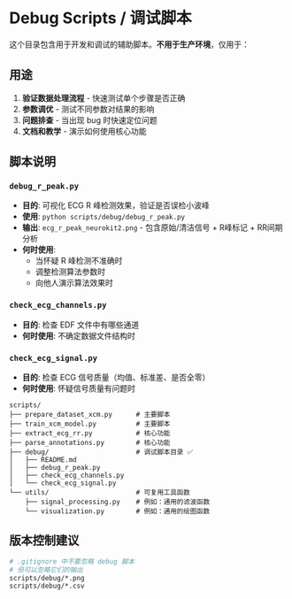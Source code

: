 # Debug Scripts / 调试脚本

这个目录包含用于开发和调试的辅助脚本。**不用于生产环境**，仅用于：

## 用途

1. **验证数据处理流程** - 快速测试单个步骤是否正确
2. **参数调优** - 测试不同参数对结果的影响
3. **问题排查** - 当出现 bug 时快速定位问题
4. **文档和教学** - 演示如何使用核心功能

## 脚本说明

### `debug_r_peak.py`
- **目的**: 可视化 ECG R 峰检测效果，验证是否误检小波峰
- **使用**: `python scripts/debug/debug_r_peak.py`
- **输出**: `ecg_r_peak_neurokit2.png` - 包含原始/清洁信号 + R峰标记 + RR间期分析
- **何时使用**: 
  - 当怀疑 R 峰检测不准确时
  - 调整检测算法参数时
  - 向他人演示算法效果时

### `check_ecg_channels.py`
- **目的**: 检查 EDF 文件中有哪些通道
- **何时使用**: 不确定数据文件结构时

### `check_ecg_signal.py`
- **目的**: 检查 ECG 信号质量（均值、标准差、是否全零）
- **何时使用**: 怀疑信号质量有问题时



```
scripts/
├── prepare_dataset_xcm.py      # 主要脚本
├── train_xcm_model.py          # 主要脚本
├── extract_ecg_rr.py           # 核心功能
├── parse_annotations.py        # 核心功能
├── debug/                      # 调试脚本目录 ✅
│   ├── README.md
│   ├── debug_r_peak.py
│   ├── check_ecg_channels.py
│   └── check_ecg_signal.py
└── utils/                      # 可复用工具函数
    ├── signal_processing.py    # 例如：通用的滤波函数
    └── visualization.py        # 例如：通用的绘图函数
```

## 版本控制建议

```bash
# .gitignore 中不要忽略 debug 脚本
# 但可以忽略它们的输出
scripts/debug/*.png
scripts/debug/*.csv
```

